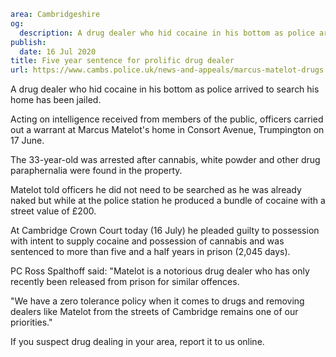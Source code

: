 ```yaml
area: Cambridgeshire
og:
  description: A drug dealer who hid cocaine in his bottom as police arrived to search his home has been jailed.
publish:
  date: 16 Jul 2020
title: Five year sentence for prolific drug dealer
url: https://www.cambs.police.uk/news-and-appeals/marcus-matelot-drugs
```

A drug dealer who hid cocaine in his bottom as police arrived to search his home has been jailed.

Acting on intelligence received from members of the public, officers carried out a warrant at Marcus Matelot's home in Consort Avenue, Trumpington on 17 June.

The 33-year-old was arrested after cannabis, white powder and other drug paraphernalia were found in the property.

Matelot told officers he did not need to be searched as he was already naked but while at the police station he produced a bundle of cocaine with a street value of £200.

At Cambridge Crown Court today (16 July) he pleaded guilty to possession with intent to supply cocaine and possession of cannabis and was sentenced to more than five and a half years in prison (2,045 days).

PC Ross Spalthoff said: "Matelot is a notorious drug dealer who has only recently been released from prison for similar offences.

"We have a zero tolerance policy when it comes to drugs and removing dealers like Matelot from the streets of Cambridge remains one of our priorities."

If you suspect drug dealing in your area, report it to us online.
